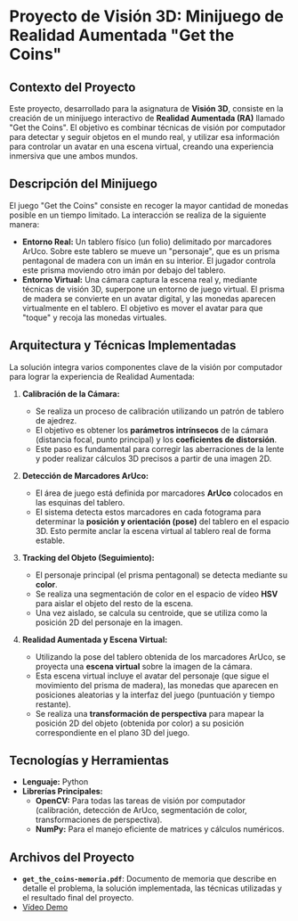 # Proyecto de Visión 3D: Minijuego de Realidad Aumentada "Get the Coins"

## Contexto del Proyecto

Este proyecto, desarrollado para la asignatura de **Visión 3D**, consiste en la creación de un minijuego interactivo de **Realidad Aumentada (RA)** llamado "Get the Coins". El objetivo es combinar técnicas de visión por computador para detectar y seguir objetos en el mundo real, y utilizar esa información para controlar un avatar en una escena virtual, creando una experiencia inmersiva que une ambos mundos.

## Descripción del Minijuego

El juego "Get the Coins" consiste en recoger la mayor cantidad de monedas posible en un tiempo limitado. La interacción se realiza de la siguiente manera:

* **Entorno Real:** Un tablero físico (un folio) delimitado por marcadores ArUco. Sobre este tablero se mueve un "personaje", que es un prisma pentagonal de madera con un imán en su interior. El jugador controla este prisma moviendo otro imán por debajo del tablero.
* **Entorno Virtual:** Una cámara captura la escena real y, mediante técnicas de visión 3D, superpone un entorno de juego virtual. El prisma de madera se convierte en un avatar digital, y las monedas aparecen virtualmente en el tablero. El objetivo es mover el avatar para que "toque" y recoja las monedas virtuales.

## Arquitectura y Técnicas Implementadas

La solución integra varios componentes clave de la visión por computador para lograr la experiencia de Realidad Aumentada:

1.  **Calibración de la Cámara:**
    * Se realiza un proceso de calibración utilizando un patrón de tablero de ajedrez.
    * El objetivo es obtener los **parámetros intrínsecos** de la cámara (distancia focal, punto principal) y los **coeficientes de distorsión**.
    * Este paso es fundamental para corregir las aberraciones de la lente y poder realizar cálculos 3D precisos a partir de una imagen 2D.

2.  **Detección de Marcadores ArUco:**
    * El área de juego está definida por marcadores **ArUco** colocados en las esquinas del tablero.
    * El sistema detecta estos marcadores en cada fotograma para determinar la **posición y orientación (pose)** del tablero en el espacio 3D. Esto permite anclar la escena virtual al tablero real de forma estable.

3.  **Tracking del Objeto (Seguimiento):**
    * El personaje principal (el prisma pentagonal) se detecta mediante su **color**.
    * Se realiza una segmentación de color en el espacio de vídeo **HSV** para aislar el objeto del resto de la escena.
    * Una vez aislado, se calcula su centroide, que se utiliza como la posición 2D del personaje en la imagen.

4.  **Realidad Aumentada y Escena Virtual:**
    * Utilizando la pose del tablero obtenida de los marcadores ArUco, se proyecta una **escena virtual** sobre la imagen de la cámara.
    * Esta escena virtual incluye el avatar del personaje (que sigue el movimiento del prisma de madera), las monedas que aparecen en posiciones aleatorias y la interfaz del juego (puntuación y tiempo restante).
    * Se realiza una **transformación de perspectiva** para mapear la posición 2D del objeto (obtenida por color) a su posición correspondiente en el plano 3D del juego.

## Tecnologías y Herramientas

* **Lenguaje:** Python
* **Librerías Principales:**
    * **OpenCV:** Para todas las tareas de visión por computador (calibración, detección de ArUco, segmentación de color, transformaciones de perspectiva).
    * **NumPy:** Para el manejo eficiente de matrices y cálculos numéricos.

## Archivos del Proyecto

* **`get_the_coins-memoria.pdf`**: Documento de memoria que describe en detalle el problema, la solución implementada, las técnicas utilizadas y el resultado final del proyecto.
* [Vídeo Demo](https://drive.google.com/file/d/1VoytYbdsXKzi9DawsW3F_lEisNBE0nhM/view?usp=sharing)
